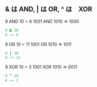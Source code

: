 ## & は AND, | は OR, ^ は　XOR

9 AND 10 = 8
1001 AND 1010 => 1000
```ruby
9 & 10
# => 8
```

9 OR 10 = 11
1001 OR 1010 => 1011
```ruby
9 | 10
# => 11
```

9 XOR 10 = 3
1001 XOR 1010 => 0011
```ruby
9 ^ 10
# => 3
```
